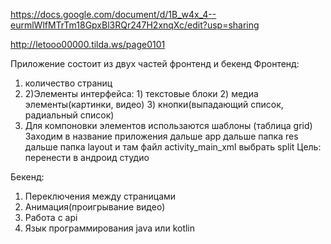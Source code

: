 https://docs.google.com/document/d/1B_w4x_4--eurmlWlfMTrTm18GpxBl3RQr247H2xnqXc/edit?usp=sharing



http://letooo00000.tilda.ws/page0101




Приложение состоит из двух частей фронтенд и бекенд 
Фронтенд:
1) количество страниц
2) 2)Элементы интерфейса: 1) текстовые блоки 2) медиа элементы(картинки, видео) 3) кнопки(выпадающий список, радиальный список)
3) Для компоновки элементов использаются шаблоны (таблица grid) Заходим в название приложения дальше app дальше папка res дальше папка layout и там файл activity_main_xml выбрать split
Цель: перенести в андроид студио

Бекенд:
1) Переключения между страницами
2) Анимация(проигрывание видео)
3) Работа с api
4) Язык программирования java или kotlin
